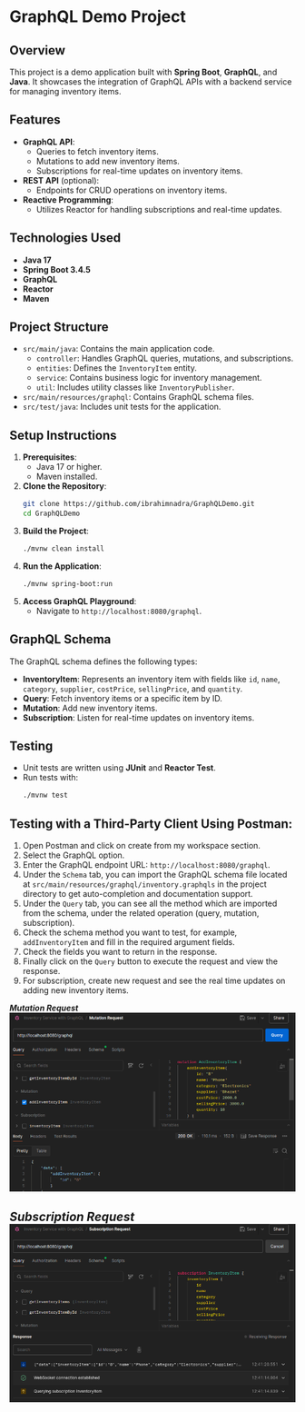 # GraphQL Demo Project

## Overview
This project is a demo application built with **Spring Boot**, **GraphQL**, and **Java**. It showcases the integration of GraphQL APIs with a backend service for managing inventory items.

## Features
- **GraphQL API**:
  - Queries to fetch inventory items.
  - Mutations to add new inventory items.
  - Subscriptions for real-time updates on inventory items.
- **REST API** (optional):
  - Endpoints for CRUD operations on inventory items.
- **Reactive Programming**:
  - Utilizes Reactor for handling subscriptions and real-time updates.

## Technologies Used
- **Java 17**
- **Spring Boot 3.4.5**
- **GraphQL**
- **Reactor**
- **Maven**

## Project Structure
- `src/main/java`: Contains the main application code.
  - `controller`: Handles GraphQL queries, mutations, and subscriptions.
  - `entities`: Defines the `InventoryItem` entity.
  - `service`: Contains business logic for inventory management.
  - `util`: Includes utility classes like `InventoryPublisher`.
- `src/main/resources/graphql`: Contains GraphQL schema files.
- `src/test/java`: Includes unit tests for the application.

## Setup Instructions
1. **Prerequisites**:
   - Java 17 or higher.
   - Maven installed.
2. **Clone the Repository**:
   ```bash
   git clone https://github.com/ibrahimnadra/GraphQLDemo.git
   cd GraphQLDemo
   ```
3. **Build the Project**:
   ```bash
   ./mvnw clean install
   ```
4. **Run the Application**:
   ```bash
   ./mvnw spring-boot:run
   ```
5. **Access GraphQL Playground**:
    - Navigate to `http://localhost:8080/graphql`.

## GraphQL Schema
The GraphQL schema defines the following types:
- **InventoryItem**: Represents an inventory item with fields like `id`, `name`, `category`, `supplier`, `costPrice`, `sellingPrice`, and `quantity`.
- **Query**: Fetch inventory items or a specific item by ID.
- **Mutation**: Add new inventory items.
- **Subscription**: Listen for real-time updates on inventory items.

## Testing
- Unit tests are written using **JUnit** and **Reactor Test**.
- Run tests with:
  ```bash
  ./mvnw test
  ```

## Testing with a Third-Party Client Using Postman:

1. Open Postman and click on create from my workspace section.
2. Select the GraphQL option.
3. Enter the GraphQL endpoint URL: `http://localhost:8080/graphql`.
4. Under the `Schema` tab, you can import the GraphQL schema file located at `src/main/resources/graphql/inventory.graphqls` in the project directory to get auto-completion and documentation support.
5. Under the `Query` tab, you can see all the method which are imported from the schema, under the related operation (query, mutation, subscription).
6. Check the schema method you want to test, for example, `addInventoryItem` and fill in the required argument fields.
7. Check the fields you want to return in the response.
8. Finally click on the `Query` button to execute the request and view the response.
9. For subscription, create new request and see the real time updates on adding new inventory items.

***Mutation Request***
![img.png](screenshots/img.png)

***Subscription Request***
![img_1.png](screenshots/img_1.png)
---